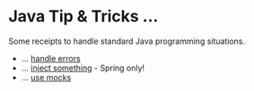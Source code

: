 # Java Tip & Tricks ...

Some receipts to handle standard Java programming situations.

* ... [handle errors](README-HandleErrors.md)
* ... [inject something](README-InjectSomething.md) - Spring only!
* ... [use mocks](README-UseMocks.md)